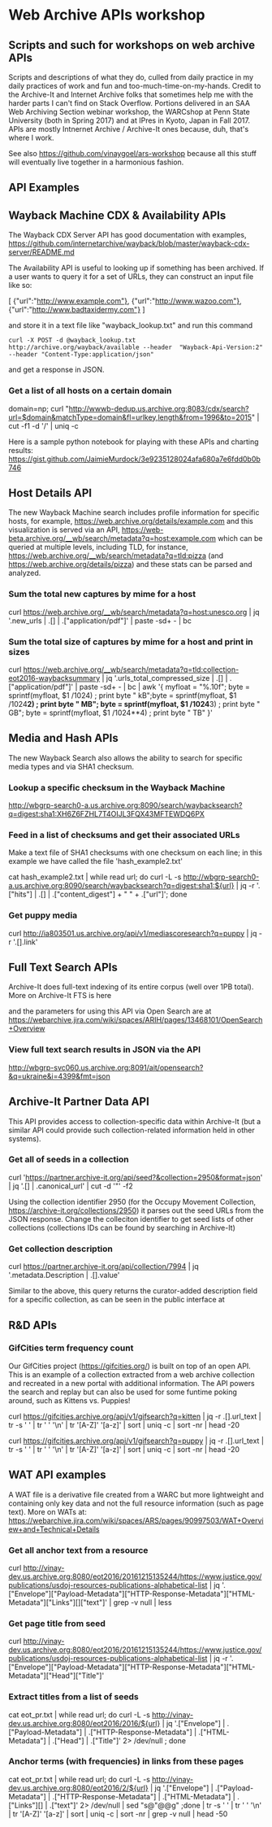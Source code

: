 # Web Archive APIs workshop

## Scripts and such for workshops on web archive APIs ##

Scripts and descriptions of what they do, culled from daily practice in my daily practices of work and fun and too-much-time-on-my-hands. Credit to the Archive-It and Internet Archive folks that sometimes help me with the harder parts I can't find on Stack Overflow. Portions delivered in an SAA Web Archiving Section webinar workshop, the WARCshop at Penn State University (both in Spring 2017) and at IPres in Kyoto, Japan in Fall 2017. APIs are mostly Intnernet Archive / Archive-It ones because, duh, that's where I work.

See also https://github.com/vinaygoel/ars-workshop because all this stuff will eventually live together in a harmonious fashion.

## API  Examples ##

## Wayback Machine CDX & Availability APIs ##

The Wayback CDX Server API has good documentation with examples, https://github.com/internetarchive/wayback/blob/master/wayback-cdx-server/README.md

The Availability API is useful to looking up if something has been archived. If a user wants to query it for a set of URLs, they can construct an input file like so:

[
{"url":"http://www.example.com"},
{"url":"http://www.wazoo.com"},
{"url":"http://www.badtaxidermy.com"}
]

and store it in a text file like "wayback_lookup.txt" and run this command

```curl -X POST -d @wayback_lookup.txt http://archive.org/wayback/available --header  "Wayback-Api-Version:2" --header "Content-Type:application/json"```

and get a response in JSON.

### Get a list of all hosts on a certain domain ###
domain=np; curl "http://wwwb-dedup.us.archive.org:8083/cdx/search?url=$domain&matchType=domain&fl=urlkey,length&from=1996&to=2015" | cut -f1 -d '/' | uniq -c

Here is a sample python notebook for playing with these APIs and charting results: https://gist.github.com/JaimieMurdock/3e9235128024afa680a7e6fdd0b0b746 

## Host Details API ##

The new Wayback Machine search includes profile information for specific hosts, for example, https://web.archive.org/details/example.com and this visualization is served via an API, https://web-beta.archive.org/__wb/search/metadata?q=host:example.com which can be queried at multiple levels, including TLD, for instance, https://web.archive.org/__wb/search/metadata?q=tld:pizza (and https://web.archive.org/details/pizza) and these stats can be parsed and analyzed.

### Sum the total new captures by mime for a host ###

curl https://web.archive.org/__wb/search/metadata?q=host:unesco.org | jq '.new_urls | .[] | .["application/pdf"]' | paste -sd+ - | bc

### Sum the total size of captures by mime for a host and print in sizes ###

curl https://web.archive.org/__wb/search/metadata?q=tld:collection-eot2016-waybacksummary | jq '.urls_total_compressed_size | .[] | .["application/pdf"]' | paste -sd+ - | bc | awk '{ myfloat = "%.10f"; byte = sprintf(myfloat, $1 /1024) ; print byte " kB";byte = sprintf(myfloat, $1 /1024**2) ; print byte " MB"; byte = sprintf(myfloat, $1 /1024**3) ; print byte " GB"; byte = sprintf(myfloat, $1 /1024**4) ; print byte " TB" }'

## Media and Hash APIs ##

The new Wayback Search also allows the ability to search for specific media types and via SHA1 checksum.

### Lookup a specific checksum in the Wayback Machine ###

http://wbgrp-search0-a.us.archive.org:8090/search/waybacksearch?q=digest:sha1:XH6Z6FZHL7T4OIJL3FQX43MFTEWDQ6PX

### Feed in a list of checksums and get their associated URLs ###

Make a text file of SHA1 checksums with one checksum on each line; in this example we have called the file 'hash_example2.txt'

cat hash_example2.txt | while read url; do curl -L -s http://wbgrp-search0-a.us.archive.org:8090/search/waybacksearch?q=digest:sha1:${url} | jq -r '.["hits"] | .[] | .["content_digest"] + " " + .["url"]'; done

### Get puppy media ###

curl http://ia803501.us.archive.org/api/v1/mediascoresearch?q=puppy | jq -r '.[].link'

## Full Text Search APIs ##

Archive-It does full-text indexing of  its entire corpus (well over 1PB total). More on Archive-It FTS is here

and the parameters for using this API via Open Search are at https://webarchive.jira.com/wiki/spaces/ARIH/pages/13468101/OpenSearch+Overview

### View full text search results in JSON via the API ###

http://wbgrp-svc060.us.archive.org:8091/ait/opensearch?&q=ukraine&i=4399&fmt=json

## Archive-It Partner Data API ##
This API provides access to collection-specific data within Archive-It (but a similar API could provide such collection-related information held in other systems).

### Get all of seeds in a collection ###

curl 'https://partner.archive-it.org/api/seed?&collection=2950&format=json' | jq '.[] | .canonical_url' | cut -d '"' -f2

Using the collection identifier 2950 (for the Occupy Movement Collection, https://archive-it.org/collections/2950) it parses out the seed URLs from the JSON response. Change the colleciton identifier to get seed lists of other collections (collections IDs can be found by searching in Archive-It)

### Get collection description ###

curl https://partner.archive-it.org/api/collection/7994 | jq '.metadata.Description | .[].value'

Similar to the above, this query returns the curator-added description field for a specific collection, as can be seen in the public interface at 

## R&D APIs ##

### GifCities term frequency count ###

Our GifCities project (https://gifcities.org/) is built on top of an open API. This is an example of a collection extracted from a web archive collection and recreated in a new portal with additional information. The API powers the search and replay but can also be used for some funtime poking around, such as Kittens vs. Puppies!

curl https://gifcities.archive.org/api/v1/gifsearch?q=kitten | jq -r .[].url_text | tr -s ' ' | tr ' ' '\n' | tr '[A-Z]' '[a-z]' | sort | uniq -c | sort -nr | head -20

curl https://gifcities.archive.org/api/v1/gifsearch?q=puppy | jq -r .[].url_text | tr -s ' ' | tr ' ' '\n' | tr '[A-Z]' '[a-z]' | sort | uniq -c | sort -nr | head -20

## WAT API examples ## 

A WAT file is a derivative file created from a WARC but more lightweight and containing only key data and not the full resource information (such as page text). More on WATs at: https://webarchive.jira.com/wiki/spaces/ARS/pages/90997503/WAT+Overview+and+Technical+Details 

### Get all anchor text from a resource ###
curl http://vinay-dev.us.archive.org:8080/eot2016/20161215135244/https://www.justice.gov/publications/usdoj-resources-publications-alphabetical-list | jq '.["Envelope"]["Payload-Metadata"]["HTTP-Response-Metadata"]["HTML-Metadata"]["Links"][]["text"]' | grep -v null | less

### Get page title from seed ###

curl http://vinay-dev.us.archive.org:8080/eot2016/20161215135244/https://www.justice.gov/publications/usdoj-resources-publications-alphabetical-list | jq -r '.["Envelope"]["Payload-Metadata"]["HTTP-Response-Metadata"]["HTML-Metadata"]["Head"]["Title"]'

### Extract titles from a list of seeds ###

cat eot_pr.txt | while read url; do curl -L -s http://vinay-dev.us.archive.org:8080/eot2016/2016/${url} | jq '.["Envelope"] | .["Payload-Metadata"] | .["HTTP-Response-Metadata"] | .["HTML-Metadata"] | .["Head"] | .["Title"]' 2> /dev/null ; done

### Anchor  terms (with frequencies) in links from these pages ###

cat eot_pr.txt | while read url; do curl -L -s http://vinay-dev.us.archive.org:8080/eot2016/2/${url} | jq '.["Envelope"] | .["Payload-Metadata"] | .["HTTP-Response-Metadata"] | .["HTML-Metadata"] | .["Links"][] | .["text"]' 2> /dev/null | sed "s@\"@@g"  ;done | tr -s ' ' | tr ' ' '\n' | tr '[A-Z]' '[a-z]' | sort | uniq -c | sort -nr | grep -v null | head -50
